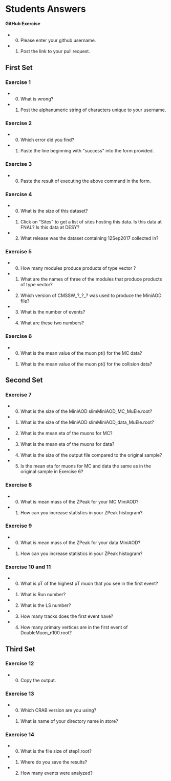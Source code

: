 # Students Answers

#### GitHub Exercise

- 0) Please enter your github username.

- 1) Post the link to your pull request.


## First Set

### Exercise 1

- 0) What is wrong?

- 1) Post the alphanumeric string of characters unique to your username.

### Exercise 2

- 0) Which error did you find?

- 1) Paste the line beginning with "success" into the form provided. 

### Exercise 3

- 0) Paste the result of executing the above command in the form.


### Exercise 4

- 0) What is the size of this dataset? 

- 1) Click on "Sites" to get a list of sites hosting this data. Is this data at FNAL? Is this data at DESY? 

- 2) What release was the dataset containing 12Sep2017 collected in?

### Exercise 5

- 0) How many modules produce products of type vector ? 

- 1) What are the names of three of the modules that produce products of type vector? 

- 2) Which version of CMSSW\_?\_?\_? was used to produce the MiniAOD file? 

- 3) What is the number of events?

- 4) What are these two numbers? 


### Exercise 6

- 0) What is the mean value of the muon pt() for the MC data? 

- 1) What is the mean value of the muon pt() for the collision data? 


## Second Set

### Exercise 7

- 0) What is the size of the MiniAOD slimMiniAOD_MC_MuEle.root? 

- 1) What is the size of the MiniAOD slimMiniAOD_data_MuEle.root? 

- 2) What is the mean eta of the muons for MC? 

- 3) What is the mean eta of the muons for data? 

- 4) What is the size of the output file compared to the original sample?

- 5) Is the mean eta for muons for MC and data the same as in the original sample in Exercise 6? 

### Exercise 8

- 0) What is mean mass of the ZPeak for your MC MiniAOD? 

- 1) How can you increase statistics in your ZPeak histogram? 

### Exercise 9

- 0) What is mean mass of the ZPeak for your data MiniAOD? 

- 1) How can you increase statistics in your ZPeak histogram? 


### Exercise 10 and 11

- 0) What is pT of the highest pT muon that you see in the first event? 

- 1) What is Run number? 

- 2) What is the LS number? 

- 3) How many tracks does the first event have? 

- 4) How many primary vertices are in the first event of DoubleMuon_n100.root? 


## Third Set

### Exercise 12

- 0) Copy the output.

### Exercise 13

- 0) Which CRAB version are you using?

- 1) What is name of your directory name in store?

### Exercise 14

- 0) What is the file size of step1.root? 

- 1) Where do you save the results?

- 2) How many events were analyzed? 

